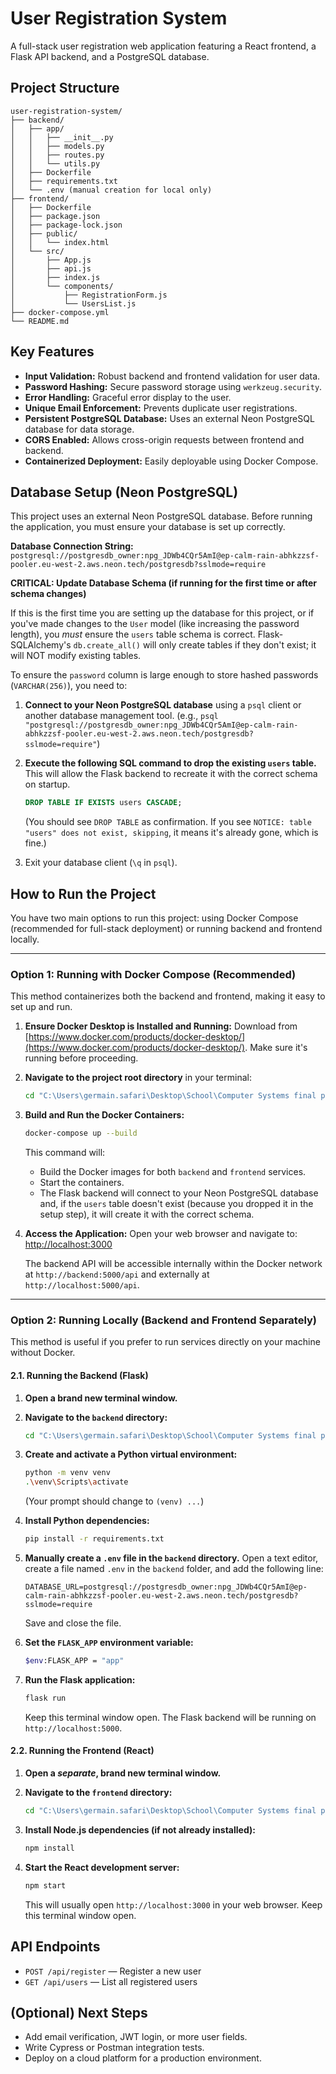 # User Registration System

A full-stack user registration web application featuring a React frontend, a Flask API backend, and a PostgreSQL database.

## Project Structure

```
user-registration-system/
├── backend/
│   ├── app/
│   │   ├── __init__.py
│   │   ├── models.py
│   │   ├── routes.py
│   │   └── utils.py
│   ├── Dockerfile
│   ├── requirements.txt
│   └── .env (manual creation for local only)
├── frontend/
│   ├── Dockerfile
│   ├── package.json
│   ├── package-lock.json
│   ├── public/
│   │   └── index.html
│   └── src/
│       ├── App.js
│       ├── api.js
│       ├── index.js
│       └── components/
│           ├── RegistrationForm.js
│           └── UsersList.js
├── docker-compose.yml
└── README.md
```

## Key Features

*   **Input Validation:** Robust backend and frontend validation for user data.
*   **Password Hashing:** Secure password storage using `werkzeug.security`.
*   **Error Handling:** Graceful error display to the user.
*   **Unique Email Enforcement:** Prevents duplicate user registrations.
*   **Persistent PostgreSQL Database:** Uses an external Neon PostgreSQL database for data storage.
*   **CORS Enabled:** Allows cross-origin requests between frontend and backend.
*   **Containerized Deployment:** Easily deployable using Docker Compose.

## Database Setup (Neon PostgreSQL)

This project uses an external Neon PostgreSQL database. Before running the application, you must ensure your database is set up correctly.

**Database Connection String:**
`postgresql://postgresdb_owner:npg_JDWb4CQr5AmI@ep-calm-rain-abhkzzsf-pooler.eu-west-2.aws.neon.tech/postgresdb?sslmode=require`

**CRITICAL: Update Database Schema (if running for the first time or after schema changes)**

If this is the first time you are setting up the database for this project, or if you've made changes to the `User` model (like increasing the password length), you *must* ensure the `users` table schema is correct. Flask-SQLAlchemy's `db.create_all()` will only create tables if they don't exist; it will NOT modify existing tables.

To ensure the `password` column is large enough to store hashed passwords (`VARCHAR(256)`), you need to:

1.  **Connect to your Neon PostgreSQL database** using a `psql` client or another database management tool.
    (e.g., `psql "postgresql://postgresdb_owner:npg_JDWb4CQr5AmI@ep-calm-rain-abhkzzsf-pooler.eu-west-2.aws.neon.tech/postgresdb?sslmode=require"`)

2.  **Execute the following SQL command to drop the existing `users` table.** This will allow the Flask backend to recreate it with the correct schema on startup.
    ```sql
    DROP TABLE IF EXISTS users CASCADE;
    ```
    (You should see `DROP TABLE` as confirmation. If you see `NOTICE: table "users" does not exist, skipping`, it means it's already gone, which is fine.)

3.  Exit your database client (`\q` in `psql`).

## How to Run the Project

You have two main options to run this project: using Docker Compose (recommended for full-stack deployment) or running backend and frontend locally.

---

### Option 1: Running with Docker Compose (Recommended)

This method containerizes both the backend and frontend, making it easy to set up and run.

1.  **Ensure Docker Desktop is Installed and Running:** Download from [https://www.docker.com/products/docker-desktop/](https://www.docker.com/products/docker-desktop/). Make sure it's running before proceeding.

2.  **Navigate to the project root directory** in your terminal:
    ```bash
    cd "C:\Users\germain.safari\Desktop\School\Computer Systems final project\User Registration System"
    ```

3.  **Build and Run the Docker Containers:**
    ```bash
    docker-compose up --build
    ```
    This command will:
    *   Build the Docker images for both `backend` and `frontend` services.
    *   Start the containers.
    *   The Flask backend will connect to your Neon PostgreSQL database and, if the `users` table doesn't exist (because you dropped it in the setup step), it will create it with the correct schema.

4.  **Access the Application:**
    Open your web browser and navigate to: [http://localhost:3000](http://localhost:3000)

    The backend API will be accessible internally within the Docker network at `http://backend:5000/api` and externally at `http://localhost:5000/api`.

---

### Option 2: Running Locally (Backend and Frontend Separately)

This method is useful if you prefer to run services directly on your machine without Docker.

#### **2.1. Running the Backend (Flask)**

1.  **Open a brand new terminal window.**

2.  **Navigate to the `backend` directory:**
    ```bash
    cd "C:\Users\germain.safari\Desktop\School\Computer Systems final project\User Registration System\backend"
    ```

3.  **Create and activate a Python virtual environment:**
    ```bash
    python -m venv venv
    .\venv\Scripts\activate
    ```
    (Your prompt should change to `(venv) ...`)

4.  **Install Python dependencies:**
    ```bash
    pip install -r requirements.txt
    ```

5.  **Manually create a `.env` file in the `backend` directory.**
    Open a text editor, create a file named `.env` in the `backend` folder, and add the following line:
    ```
    DATABASE_URL=postgresql://postgresdb_owner:npg_JDWb4CQr5AmI@ep-calm-rain-abhkzzsf-pooler.eu-west-2.aws.neon.tech/postgresdb?sslmode=require
    ```
    Save and close the file.

6.  **Set the `FLASK_APP` environment variable:**
    ```bash
    $env:FLASK_APP = "app"
    ```

7.  **Run the Flask application:**
    ```bash
    flask run
    ```
    Keep this terminal window open. The Flask backend will be running on `http://localhost:5000`.

#### **2.2. Running the Frontend (React)**

1.  **Open a *separate*, brand new terminal window.**

2.  **Navigate to the `frontend` directory:**
    ```bash
    cd "C:\Users\germain.safari\Desktop\School\Computer Systems final project\User Registration System\frontend"
    ```

3.  **Install Node.js dependencies (if not already installed):**
    ```bash
    npm install
    ```

4.  **Start the React development server:**
    ```bash
    npm start
    ```
    This will usually open `http://localhost:3000` in your web browser. Keep this terminal window open.

## API Endpoints

*   `POST /api/register` — Register a new user
*   `GET /api/users` — List all registered users

## (Optional) Next Steps

*   Add email verification, JWT login, or more user fields.
*   Write Cypress or Postman integration tests.
*   Deploy on a cloud platform for a production environment. 